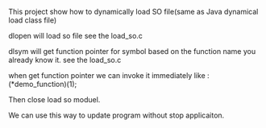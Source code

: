 This project show how to dynamically load SO file(same as Java dynamical load class file)

dlopen will load so file  see the load_so.c


dlsym will get function pointer for symbol based on the function name you already know it. see the load_so.c


when get function pointer we can invoke it immediately  like :   (*demo_function)(1);


Then close load so moduel.


We can use this way to update program without stop applicaiton. 
